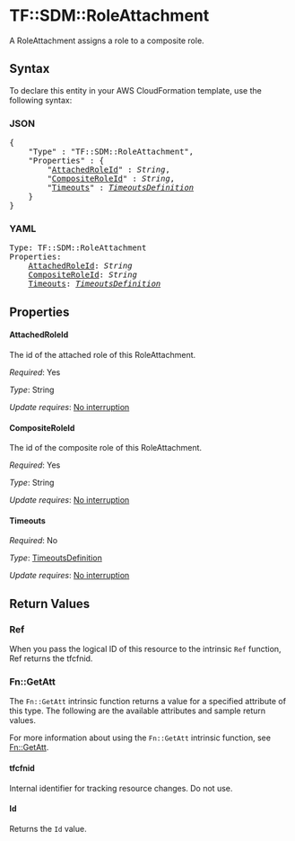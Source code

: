 # TF::SDM::RoleAttachment

A RoleAttachment assigns a role to a composite role.

## Syntax

To declare this entity in your AWS CloudFormation template, use the following syntax:

### JSON

<pre>
{
    "Type" : "TF::SDM::RoleAttachment",
    "Properties" : {
        "<a href="#attachedroleid" title="AttachedRoleId">AttachedRoleId</a>" : <i>String</i>,
        "<a href="#compositeroleid" title="CompositeRoleId">CompositeRoleId</a>" : <i>String</i>,
        "<a href="#timeouts" title="Timeouts">Timeouts</a>" : <i><a href="timeoutsdefinition.md">TimeoutsDefinition</a></i>
    }
}
</pre>

### YAML

<pre>
Type: TF::SDM::RoleAttachment
Properties:
    <a href="#attachedroleid" title="AttachedRoleId">AttachedRoleId</a>: <i>String</i>
    <a href="#compositeroleid" title="CompositeRoleId">CompositeRoleId</a>: <i>String</i>
    <a href="#timeouts" title="Timeouts">Timeouts</a>: <i><a href="timeoutsdefinition.md">TimeoutsDefinition</a></i>
</pre>

## Properties

#### AttachedRoleId

The id of the attached role of this RoleAttachment.

_Required_: Yes

_Type_: String

_Update requires_: [No interruption](https://docs.aws.amazon.com/AWSCloudFormation/latest/UserGuide/using-cfn-updating-stacks-update-behaviors.html#update-no-interrupt)

#### CompositeRoleId

The id of the composite role of this RoleAttachment.

_Required_: Yes

_Type_: String

_Update requires_: [No interruption](https://docs.aws.amazon.com/AWSCloudFormation/latest/UserGuide/using-cfn-updating-stacks-update-behaviors.html#update-no-interrupt)

#### Timeouts

_Required_: No

_Type_: <a href="timeoutsdefinition.md">TimeoutsDefinition</a>

_Update requires_: [No interruption](https://docs.aws.amazon.com/AWSCloudFormation/latest/UserGuide/using-cfn-updating-stacks-update-behaviors.html#update-no-interrupt)

## Return Values

### Ref

When you pass the logical ID of this resource to the intrinsic `Ref` function, Ref returns the tfcfnid.

### Fn::GetAtt

The `Fn::GetAtt` intrinsic function returns a value for a specified attribute of this type. The following are the available attributes and sample return values.

For more information about using the `Fn::GetAtt` intrinsic function, see [Fn::GetAtt](https://docs.aws.amazon.com/AWSCloudFormation/latest/UserGuide/intrinsic-function-reference-getatt.html).

#### tfcfnid

Internal identifier for tracking resource changes. Do not use.

#### Id

Returns the <code>Id</code> value.

